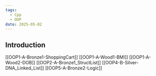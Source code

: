 ```yaml
---
tags:
  - Cpp
  - OOP
date: 2025-05-02
---
```

## Introduction 
[[OOP1-A-Bronze1-ShoppingCart]]
[[OOP1-A-Wood1-BMI]]
[[OOP1-A-Wood2-DOB]]
[[OOP2-A-Bronze1_StructList]]
[[OOP4-B-Silver-DNA_Linked_List]]
[[OOP5-A-Bronze2-Logic]]

